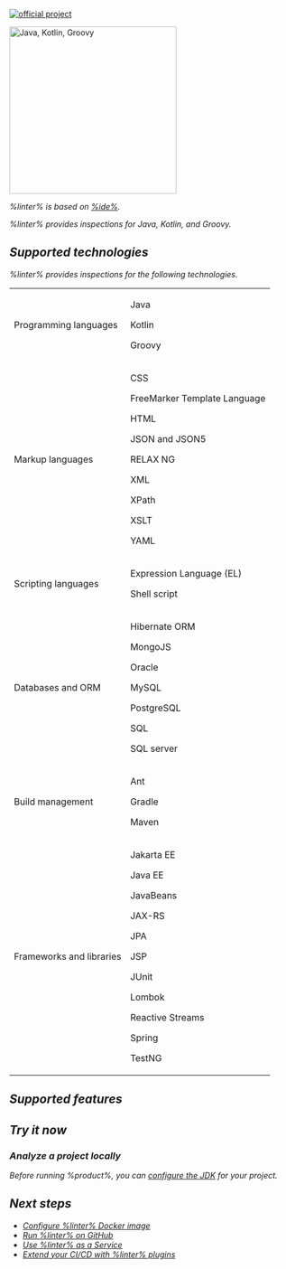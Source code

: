 [//]: # (title: Qodana for JVM)

[![official project](https://jb.gg/badges/official-flat-square.svg)](https://confluence.jetbrains.com/display/ALL/JetBrains+on+GitHub)

<img src="jvm.png" dark-src="jvm_dark.png" alt="Java, Kotlin, Groovy" width="296"/>

<var name="linter" value="Qodana for JVM"/>
<var name="ide" value="IntelliJ IDEA Ultimate"/>
<var name="tech" value="jvm"/>
<var name="docker-image" value="jetbrains/qodana-jvm:2023.2"/>

%linter% is based on [%ide%](https://www.jetbrains.com/idea/). <include src="lib_qd.xml" include-id="linter-intro"/>

%linter% provides inspections for Java, Kotlin, and Groovy.

## Supported technologies

%linter% provides inspections for the following technologies.

<table header-style="none">
    <tr>
        <td>Programming languages</td>
        <td>
            <p>Java</p>
            <p>Kotlin</p>
            <p>Groovy</p>
        </td>
    </tr>
    <tr>
        <td>Markup languages</td>
        <td>
            <p>CSS</p>
            <p>FreeMarker Template Language</p>
            <p>HTML</p>
            <p>JSON and JSON5</p>
            <p>RELAX NG</p>
            <p>XML</p>
            <p>XPath</p>
            <p>XSLT</p>
            <p>YAML</p>
        </td>
    </tr>
    <tr>
        <td>Scripting languages</td>
        <td>
            <p>Expression Language (EL)</p>
            <p>Shell script</p>
        </td>
    </tr>
    <tr>
        <td>Databases and ORM</td>
        <td>
            <p>Hibernate ORM</p>
            <p>MongoJS</p>
            <p>Oracle</p>
            <p>MySQL</p>
            <p>PostgreSQL</p>
            <p>SQL</p>
            <p>SQL server</p>
        </td>
    </tr>
    <tr>
        <td>Build management</td>
        <td>
            <p>Ant</p>
            <p>Gradle</p>
            <p>Maven</p>
        </td>
    </tr>
    <tr>
        <td>Frameworks and libraries</td>
        <td>
            <p>Jakarta EE</p>
            <p>Java EE</p>
            <p>JavaBeans</p>
            <p>JAX-RS</p>
            <p>JPA</p>
            <p>JSP</p>
            <p>JUnit</p>
            <p>Lombok</p>
            <p>Reactive Streams</p>
            <p>Spring</p>
            <p>TestNG</p>
        </td>
    </tr>
</table>

## Supported features

<include src="lib_qd.xml" include-id="linters-supported-features" use-filter="empty,jvm"/>

## Try it now

### Analyze a project locally

<note>Before running %product%, you can <a href="configure-jdk.md">configure the JDK</a> for your project.</note>

<p><include src="lib_qd.xml" include-id="qodana-cli-quickstart" use-filter="non-php,jvm-only,jvm-php,non-gs,other,empty"/></p>

## Next steps

- <a href="qodana-jvm-docker-readme.xml">Configure %linter% Docker image</a>
- <a href="github.md">Run %linter% on GitHub</a>
- <a href="service.md">Use %linter% as a Service</a>
- <a href="ci.md">Extend your CI/CD with %linter% plugins</a>
